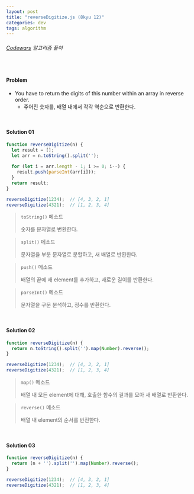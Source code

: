 ```yaml
---
layout: post
title: "reverseDigitize.js (8kyu 12)"
categories: dev
tags: algorithm
---
```


###### [Codewars](https://www.codewars.com) 알고리즘 풀이

<br>

#### Problem

- You have to return the digits of this number within an array in reverse order.
  - 주어진 숫자를, 배열 내에서 각각 역순으로 반환한다.

<br>

#### Solution 01

```js
function reverseDigitize(n) {
  let result = [];
  let arr = n.toString().split('');
  
  for (let i = arr.length - 1; i >= 0; i--) {
    result.push(parseInt(arr[i]));
  }
  return result;
}

reverseDigitize(1234);	// [4, 3, 2, 1]
reverseDigitize(4321);	// [1, 2, 3, 4]
```

> `toString()` 메소드
>
> 숫자를 문자열로 변환한다.

> `split()` 메소드
>
> 문자열을 부분 문자열로 분할하고, 새 배열로 반환한다.

> `push()` 메소드
>
> 배열의 끝에 새 element를 추가하고, 새로운 길이를 반환한다.

> `parseInt()` 메소드
>
> 문자열을 구문 분석하고, 정수를 반환한다.

<br>

#### Solution 02

```js
function reverseDigitize(n) {
  return n.toString().split('').map(Number).reverse();
}

reverseDigitize(1234);	// [4, 3, 2, 1]
reverseDigitize(4321);	// [1, 2, 3, 4]
```

> `map()` 메소드
>
> 배열 내 모든 element에 대해, 호출한 함수의 결과를 모아 새 배열로 반환한다.

> `reverse()` 메소드
>
> 배열 내 element의 순서를 반전한다.

<br>

#### Solution 03

```js
function reverseDigitize(n) {
  return (n + '').split('').map(Number).reverse();
}

reverseDigitize(1234);	// [4, 3, 2, 1]
reverseDigitize(4321);	// [1, 2, 3, 4]
```

<br>

<br>